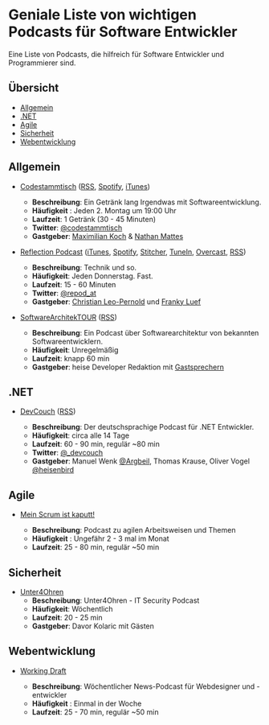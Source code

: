# Geniale Liste von wichtigen Podcasts für Software Entwickler

Eine Liste von Podcasts, die hilfreich für Software Entwickler und Programmierer sind.

## Übersicht

* [Allgemein](#allgemein)
* [.NET](#net)
* [Agile](#agile)
* [Sicherheit](#sicherheit)
* [Webentwicklung](#webentwicklung)

## Allgemein

* [Codestammtisch](https://codestammtis.ch) ([RSS](https://codestammtis.ch/feed/mp3/), [Spotify](https://open.spotify.com/show/1q3dDiYvXHcMaDFopGt3Mh), [iTunes](https://itunes.apple.com/ch/podcast/codestammtisch/id1410854302?l=en&mt=2))

  * **Beschreibung**: Ein Getränk lang Irgendwas mit Softwareentwicklung.
  * **Häufigkeit** : Jeden 2. Montag um 19:00 Uhr
  * **Laufzeit**: 1 Getränk (30 - 45 Minuten)
  * **Twitter**: [@codestammtisch](https://twitter.com/codestammtisch)
  * **Gastgeber**: [Maximilian Koch](https://twitter.com/tschaka1904) & [Nathan Mattes](https://twitter.com/zeitschlag)
  
* [Reflection Podcast](https://repod.at) ([iTunes](https://itunes.apple.com/at/podcast/reflection-podcast-der-podcast-mit-franky-und-christian/id1436854408?mt=2), [Spotify](https://open.spotify.com/show/3hgik8ffwDNNbyt6JO6JCa), [Stitcher](https://www.stitcher.com/podcast/reflection-podcast-der-podcast-mit-franky-und-christian-auf?refid=stpr), [TuneIn](http://tun.in/pjavp), [Overcast](https://overcast.fm/itunes1436854408/reflection-podcast-der-podcast-mit-franky-und-christian-auf-gschert), [RSS](https://repod.at/feed))

  * **Beschreibung**: Technik und so.
  * **Häufigkeit**: Jeden Donnerstag. Fast.
  * **Laufzeit**: 15 - 60 Minuten
  * **Twitter**: [@repod_at](https://twitter.com/repod_at)
  * **Gastgeber**: [Christian Leo-Pernold](https://twitter.com/mazedlx) und [Franky Luef](https://twitter.com/federic0green)
  
* [SoftwareArchitekTOUR](https://www.heise.de/developer/SoftwareArchitekTOUR-4076349.html) ([RSS](https://www.heise.de/developer/rss/podcast-softwarearchitektour.rss))
  
  * **Beschreibung**: Ein Podcast über Softwarearchitektur von bekannten Softwareentwicklern.
  * **Häufigkeit**: Unregelmäßig
  * **Laufzeit**: knapp 60 min
  * **Gastgeber**: heise Developer Redaktion mit [Gastsprechern](https://www.heise.de/developer/SoftwareArchitekTOUR-4076983.html)

## .NET

* [DevCouch](https://devcouch.de/) ([RSS](https://devcouch.de/podcast/feed/))

  * **Beschreibung**: Der deutschsprachige Podcast für .NET Entwickler.
  * **Häufigkeit**: circa alle 14 Tage
  * **Laufzeit**: 60 - 90 min, regulär ~80 min
  * **Twitter**: [@_devcouch](https://twitter.com/_devcouch)
  * **Gastgeber**: Manuel Wenk [@Argbeil](https://twitter.com/Argbeil), Thomas Krause, Oliver Vogel [@heisenbird](https://twitter.com/heisenbird)
  
## Agile

* [Mein Scrum ist kaputt!](https://meinscrumistkaputt.de/)

  * **Beschreibung**: Podcast zu agilen Arbeitsweisen und Themen 
  * **Häufigkeit** : Ungefähr 2 - 3 mal im Monat
  * **Laufzeit**: 25 - 80 min, regulär ~50 min
  
## Sicherheit

* [Unter4Ohren](https://www.all-about-security.de/unter4ohren/)
  * **Beschreibung**: Unter4Ohren - IT Security Podcast 
  * **Häufigkeit**: Wöchentlich
  * **Laufzeit**: 20 - 25 min
  * **Gastgeber**: Davor Kolaric mit Gästen

## Webentwicklung

* [Working Draft](https://workingdraft.de/)

  * **Beschreibung**: Wöchentlicher News-Podcast für Webdesigner und -entwickler
  * **Häufigkeit** : Einmal in der Woche
  * **Laufzeit**: 25 - 70 min, regulär ~50 min
